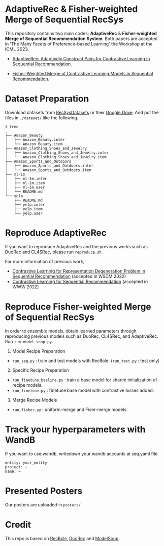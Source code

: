 #  AdaptiveRec & Fisher-weighted Merge of Sequential RecSys

This repository contains two main codes; **AdaptiveRec** & **Fisher-weighted Merge of Sequential Recommendation System**. Both papers are accepted in 'The Many Facets of Preference-based Learning' the Workshop at the ICML 2023.  

- [AdaptiveRec: Adaptively Construct Pairs for Contrastive Learning in Sequential Recommendation](https://arxiv.org/abs/2307.05469).

- [Fisher-Weighted Merge of Contrastive Learning Models in Sequential Recommendation](https://arxiv.org/abs/2307.05476).

# Dataset Preparation

Download datasets from [RecSysDatasets](https://github.com/RUCAIBox/RecSysDatasets) or their [Google Drive](https://drive.google.com/drive/folders/1ahiLmzU7cGRPXf5qGMqtAChte2eYp9gI). And put the files in `./dataset/` like the following.

```
$ tree
.
├── Amazon_Beauty
│   ├── Amazon_Beauty.inter
│   └── Amazon_Beauty.item
├── Amazon_Clothing_Shoes_and_Jewelry
│   ├── Amazon_Clothing_Shoes_and_Jewelry.inter
│   └── Amazon_Clothing_Shoes_and_Jewelry.item
├── Amazon_Sports_and_Outdoors
│   ├── Amazon_Sports_and_Outdoors.inter
│   └── Amazon_Sports_and_Outdoors.item
├── ml-1m
│   ├── ml-1m.inter
│   ├── ml-1m.item
│   ├── ml-1m.user
│   └── README.md
└── yelp
    ├── README.md
    ├── yelp.inter
    ├── yelp.item
    └── yelp.user

```


# Reproduce AdaptiveRec

If you want to reproduce AdaptiveRec and the previous works such as DuoRec and CL4SRec, please run `reproduce.sh`.

For more information of previous work, 
- [Contrastive Learning for Representation Degeneration Problem in Sequential Recommendation](https://arxiv.org/abs/2110.05730) (accepted in WSDM 2022)
- [Contrastive Learning for Sequential Recommendation](https://arxiv.org/abs/2010.14395) (accepted in WWW 2022)

# Reproduce Fisher-weighted Merge of Sequential RecSys

In order to ensemble models, obtain learned parameters through reproducing previous models such as DuoRec, CL4SRec, and AdaptiveRec.
Run `run_model_soup.py`.

1. Model Recipe Preparation
- `run_seq.py` : train and test models with RecBole. (`run_test.py` : test only)

2. Specific Recipe Preparation
- `run_finetune_basline.py` : train a base model for shared initialization of recipe models.
- `run_finetune.py` : finetune base model with contrastive losses added.

3. Merge Recipe Models
- `run_fisher.py` : uniform-merge and Fiser-merge models.

# Track your hyperparameters with WandB

If you want to use wandb, writedown your wandb accounts at seq.yaml file.
```
entity: your_entity
project: ~
name: ~
```
# Presented Posters
Our posters are uploaded in `posters/`


# Credit
This repo is based on [RecBole](https://github.com/RUCAIBox/RecBole), [DuoRec](https://github.com/RuihongQiu/DuoRec) and [ModelSoup](https://github.com/mlfoundations/model-soups).
